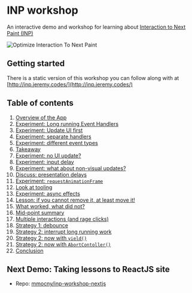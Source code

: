 # INP workshop

An interactive demo and workshop for learning about [Interaction to Next Paint (INP)](https://web.dev/inp)

![Optimize Interaction To Next Paint](https://web-dev.imgix.net/image/jL3OLOhcWUQDnR4XjewLBx4e3PC3/FV8Ls9SDF6UQ3v2IgKUw.jpg?auto=format&w=1600)

## Getting started

There is a static version of this workshop you can follow along with at [http://inp.jeremy.codes/](http://inp.jeremy.codes/)

## Table of contents

1. [Overview of the App](https://github.com/malchata/inp-workshop/blob/main/guide/1-overview.md)
2. [Experiment: Long running Event Handlers](https://github.com/malchata/inp-workshop/blob/main/guide/2-long-event-handlers.md)
3. [Experiment: Update UI first](https://github.com/malchata/inp-workshop/blob/main/guide/3-update-ui-first.md)
4. [Experiment: separate handlers](https://github.com/malchata/inp-workshop/blob/main/guide/4-separate-handlers.md)
5. [Experiment: different event types](https://github.com/malchata/inp-workshop/blob/main/guide/5-different-event-types.md)
6. [Takeaway](https://github.com/malchata/inp-workshop/blob/main/guide/6-takeaway.md)
7. [Experiment: no UI update?](https://github.com/malchata/inp-workshop/blob/main/guide/7-no-ui-update.md)
8. [Experiment: input delay](https://github.com/malchata/inp-workshop/blob/main/guide/8-input-delay.md)
9. [Experiment: what about non-visual updates?](https://github.com/malchata/inp-workshop/blob/main/guide/9-non-visual-updates.md)
10. [Discuss: presentation delays](https://github.com/malchata/inp-workshop/blob/main/guide/10-presentation-delays.md)
11. [Experiment: `requestAnimationFrame`](https://github.com/malchata/inp-workshop/blob/main/guide/11-raf.md)
12. [Look at tooling](https://github.com/malchata/inp-workshop/blob/main/guide/12-look-at-tooling.md)
13. [Experiment: async effects](https://github.com/malchata/inp-workshop/blob/main/guide/13-async-effects.md)
14. [Lesson: if you cannot remove it, at least move it!](https://github.com/malchata/inp-workshop/blob/main/guide/14-move-it.md)
15. [What worked, what did not?](https://github.com/malchata/inp-workshop/blob/main/guide/15-what-worked.md)
16. [Mid-point summary](https://github.com/malchata/inp-workshop/blob/main/guide/16-mid-point.md)
17. [Multiple interactions (and rage clicks)](https://github.com/malchata/inp-workshop/blob/main/guide/17-multiple-interactions.md)
18. [Strategy 1: debounce](https://github.com/malchata/inp-workshop/blob/main/guide/18-debounce.md)
19. [Strategy 2: interrupt long running work](https://github.com/malchata/inp-workshop/blob/main/guide/19-interrupt.md)
20. [Strategy 2: now with `yield()`](https://github.com/malchata/inp-workshop/blob/main/guide/20-now-yield.md)
21. [Strategy 2: now with `AbortContoller()`](https://github.com/malchata/inp-workshop/blob/main/guide/21-abortcontroller.md)
22. [Conclusion](https://github.com/malchata/inp-workshop/blob/main/guide/22-conclusion.md)

## Next Demo: Taking lessons to ReactJS site

* Repo: [mmocny/inp-workshop-nextjs](https://github.com/mmocny/inp-workshop-nextjs)
